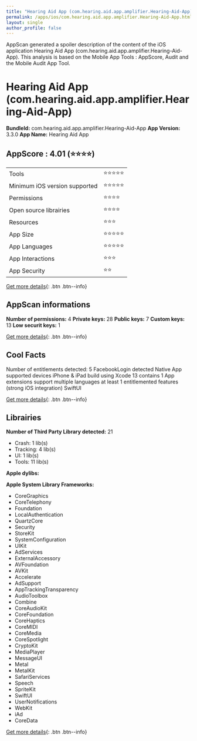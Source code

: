 ```yaml
---
title: "Hearing Aid App (com.hearing.aid.app.amplifier.Hearing-Aid-App)"
permalink: /apps/ios/com.hearing.aid.app.amplifier.Hearing-Aid-App.html
layout: single
author_profile: false
---
```

AppScan generated a spoiler description of the content of the iOS application Hearing Aid App (com.hearing.aid.app.amplifier.Hearing-Aid-App). This analysis is based on the Mobile App Tools : AppScore, Audit and the Mobile Audit App Tool.

# Hearing Aid App (com.hearing.aid.app.amplifier.Hearing-Aid-App)

**BundleId:** com.hearing.aid.app.amplifier.Hearing-Aid-App
**App Version:** 3.3.0
**App Name:** Hearing Aid App


## AppScore : 4.01 (⭐️⭐️⭐️⭐️) 

<table>
<tr><td> Tools </td><td> ⭐️⭐️⭐️⭐️⭐️ </td></tr>
<tr><td> Minimum iOS version supported </td><td> ⭐️⭐️⭐️⭐️⭐️ </td></tr>
<tr><td> Permissions </td><td> ⭐️⭐️⭐️⭐️ </td></tr>
<tr><td> Open source librairies </td><td> ⭐️⭐️⭐️⭐️ </td></tr>
<tr><td> Resources </td><td> ⭐️⭐️⭐️ </td></tr>
<tr><td> App Size </td><td> ⭐️⭐️⭐️⭐️⭐️ </td></tr>
<tr><td> App Languages </td><td> ⭐️⭐️⭐️⭐️⭐️ </td></tr>
<tr><td> App Interactions </td><td> ⭐️⭐️⭐️ </td></tr>
<tr><td> App Security </td><td> ⭐️⭐️ </td></tr>
</table>

[Get more details](/pricing.html){: .btn .btn--info}  
  
## AppScan informations 

**Number of permissions:** 4
**Private keys:** 28
**Public keys:** 7
**Custom keys:** 13
**Low securit keys:** 1
  
[Get more details](/pricing.html){: .btn .btn--info}

## Cool Facts

Number of entitlements detected: 5
FacebookLogin detected
Native App
supported devices iPhone & iPad
build using Xcode 13
contains 1 App extensions
support multiple languages
at least 1 entitlemented features (strong iOS integration)
SwiftUI
  
[Get more details](/pricing.html){: .btn .btn--info}

## Librairies 
**Number of Third Party Library detected:** 21
- Crash: 1 lib(s)
- Tracking: 4 lib(s)
- UI: 1 lib(s)
- Tools: 11 lib(s)

**Apple dylibs:**


**Apple System Library Frameworks:**
- CoreGraphics
- CoreTelephony
- Foundation
- LocalAuthentication
- QuartzCore
- Security
- StoreKit
- SystemConfiguration
- UIKit
- AdServices
- ExternalAccessory
- AVFoundation
- AVKit
- Accelerate
- AdSupport
- AppTrackingTransparency
- AudioToolbox
- Combine
- CoreAudioKit
- CoreFoundation
- CoreHaptics
- CoreMIDI
- CoreMedia
- CoreSpotlight
- CryptoKit
- MediaPlayer
- MessageUI
- Metal
- MetalKit
- SafariServices
- Speech
- SpriteKit
- SwiftUI
- UserNotifications
- WebKit
- iAd
- CoreData


  
[Get more details](/pricing.html){: .btn .btn--info}

